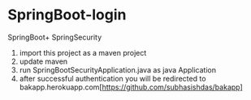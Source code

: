 # SpringBoot-login
SpringBoot+ SpringSecurity

1. import this project as a maven project
2. update maven
3. run SpringBootSecurityApplication.java as java Application
4. after successful authentication you will be redirected to bakapp.herokuapp.com[https://github.com/subhasishdas/bakapp]

